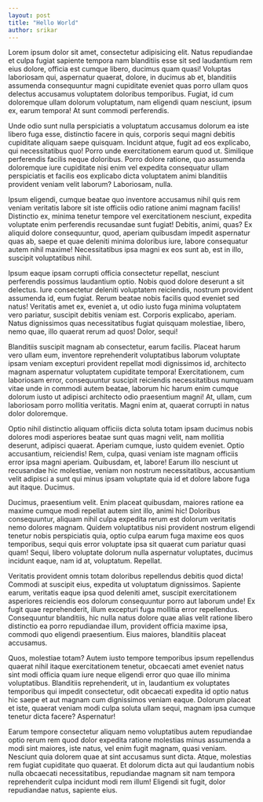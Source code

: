 ```yaml
---
layout: post
title: "Hello World"
author: srikar
---
```


<p>Lorem ipsum dolor sit amet, consectetur adipisicing elit. Natus repudiandae et culpa fugiat sapiente tempora nam blanditiis esse sit sed laudantium rem eius dolore, officia est cumque libero, ducimus quam quasi! Voluptas laboriosam qui, aspernatur quaerat, dolore, in ducimus ab et, blanditiis assumenda consequuntur magni cupiditate eveniet quas porro ullam quos delectus accusamus voluptatem doloribus temporibus. Fugiat, id cum doloremque ullam dolorum voluptatum, nam eligendi quam nesciunt, ipsum ex, earum tempora! At sunt commodi perferendis.</p>
<p>Unde odio sunt nulla perspiciatis a voluptatum accusamus dolorum ea iste libero fuga esse, distinctio facere in quis, corporis sequi magni debitis cupiditate aliquam saepe quisquam. Incidunt atque, fugit ad eos explicabo, qui necessitatibus quo! Porro unde exercitationem earum quod ut. Similique perferendis facilis neque doloribus. Porro dolore ratione, quo assumenda doloremque iure cupiditate nisi enim vel expedita consequatur ullam perspiciatis et facilis eos explicabo dicta voluptatem animi blanditiis provident veniam velit laborum? Laboriosam, nulla.</p>
<p>Ipsum eligendi, cumque beatae quo inventore accusamus nihil quis rem veniam veritatis labore sit iste officiis odio ratione animi magnam facilis! Distinctio ex, minima tenetur tempore vel exercitationem nesciunt, expedita voluptate enim perferendis recusandae sunt fugiat! Debitis, animi, quas? Ex aliquid dolore consequuntur, quod, aperiam quibusdam impedit aspernatur quas ab, saepe et quae deleniti minima doloribus iure, labore consequatur autem nihil maxime! Necessitatibus ipsa magni ex eos sunt ab, est in illo, suscipit voluptatibus nihil.</p>
<p>Ipsum eaque ipsam corrupti officia consectetur repellat, nesciunt perferendis possimus laudantium optio. Nobis quod dolore deserunt a sit delectus. Iure consectetur deleniti voluptatem reiciendis, nostrum provident assumenda id, eum fugiat. Rerum beatae nobis facilis quod eveniet sed natus! Veritatis amet ex, eveniet a, ut odio iusto fuga minima voluptatem vero pariatur, suscipit debitis veniam est. Corporis explicabo, aperiam. Natus dignissimos quas necessitatibus fugiat quisquam molestiae, libero, nemo quae, illo quaerat rerum ad quos! Dolor, sequi!</p>
<p>Blanditiis suscipit magnam ab consectetur, earum facilis. Placeat harum vero ullam eum, inventore reprehenderit voluptatibus laborum voluptate ipsam veniam excepturi provident repellat modi dignissimos id, architecto magnam aspernatur voluptatem cupiditate tempora! Exercitationem, cum laboriosam error, consequuntur suscipit reiciendis necessitatibus numquam vitae unde in commodi autem beatae, laborum hic harum enim cumque dolorum iusto ut adipisci architecto odio praesentium magni! At, ullam, cum laboriosam porro mollitia veritatis. Magni enim at, quaerat corrupti in natus dolor doloremque.</p>
<p>Optio nihil distinctio aliquam officiis dicta soluta totam ipsam ducimus nobis dolores modi asperiores beatae sunt quas magni velit, nam mollitia deserunt, adipisci quaerat. Aperiam cumque, iusto quidem eveniet. Optio accusantium, reiciendis! Rem, culpa, quasi veniam iste magnam officiis error ipsa magni aperiam. Quibusdam, et, labore! Earum illo nesciunt ut recusandae hic molestiae, veniam non nostrum necessitatibus, accusantium velit adipisci a sunt qui minus ipsam voluptate quia id et dolore labore fuga aut itaque. Ducimus.</p>
<p>Ducimus, praesentium velit. Enim placeat quibusdam, maiores ratione ea maxime cumque modi repellat autem sint illo, animi hic! Doloribus consequuntur, aliquam nihil culpa expedita rerum est dolorum veritatis nemo dolores magnam. Quidem voluptatibus nisi provident nostrum eligendi tenetur nobis perspiciatis quia, optio culpa earum fuga maxime eos quos temporibus, sequi quis error voluptate ipsa sit quaerat cum pariatur quasi quam! Sequi, libero voluptate dolorum nulla aspernatur voluptates, ducimus incidunt eaque, nam id at, voluptatum. Repellat.</p>
<p>Veritatis provident omnis totam doloribus repellendus debitis quod dicta! Commodi at suscipit eius, expedita ut voluptatum dignissimos. Sapiente earum, veritatis eaque ipsa quod deleniti amet, suscipit exercitationem asperiores reiciendis eos dolorum consequuntur porro aut laborum unde! Ex fugit quae reprehenderit, illum excepturi fuga mollitia error repellendus. Consequuntur blanditiis, hic nulla natus dolore quae alias velit ratione libero distinctio ea porro repudiandae illum, provident officia maxime ipsa, commodi quo eligendi praesentium. Eius maiores, blanditiis placeat accusamus.</p>
<p>Quos, molestiae totam? Autem iusto tempore temporibus ipsum repellendus quaerat nihil itaque exercitationem tenetur, obcaecati amet eveniet natus sint modi officia quam iure neque eligendi error quo quae illo minima voluptatibus. Blanditiis reprehenderit, ut in, laudantium ex voluptates temporibus qui impedit consectetur, odit obcaecati expedita id optio natus hic saepe et aut magnam cum dignissimos veniam eaque. Dolorum placeat et iste, quaerat veniam modi culpa soluta ullam sequi, magnam ipsa cumque tenetur dicta facere? Aspernatur!</p>
<p>Earum tempore consectetur aliquam nemo voluptatibus autem repudiandae optio rerum rem quod dolor expedita ratione molestias minus assumenda a modi sint maiores, iste natus, vel enim fugit magnam, quasi veniam. Nesciunt quia dolorem quae at sint accusamus sunt dicta. Atque, molestias rem fugiat cupiditate quo quaerat. Et dolorum dicta aut qui laudantium nobis nulla obcaecati necessitatibus, repudiandae magnam sit nam tempora reprehenderit culpa incidunt modi rem illum! Eligendi sit fugit, dolor repudiandae natus, sapiente eius.</p>
